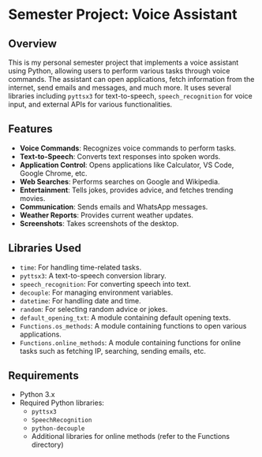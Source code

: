 # Semester Project: Voice Assistant

## Overview

This is my personal semester project that implements a voice assistant using Python, allowing users to perform various tasks through voice commands. The assistant can open applications, fetch information from the internet, send emails and messages, and much more. It uses several libraries including `pyttsx3` for text-to-speech, `speech_recognition` for voice input, and external APIs for various functionalities.

## Features

- **Voice Commands**: Recognizes voice commands to perform tasks.
- **Text-to-Speech**: Converts text responses into spoken words.
- **Application Control**: Opens applications like Calculator, VS Code, Google Chrome, etc.
- **Web Searches**: Performs searches on Google and Wikipedia.
- **Entertainment**: Tells jokes, provides advice, and fetches trending movies.
- **Communication**: Sends emails and WhatsApp messages.
- **Weather Reports**: Provides current weather updates.
- **Screenshots**: Takes screenshots of the desktop.

## Libraries Used
- `time`: For handling time-related tasks.
- `pyttsx3`: A text-to-speech conversion library.
- `speech_recognition`: For converting speech into text.
- `decouple`: For managing environment variables.
- `datetime`: For handling date and time.
- `random`: For selecting random advice or jokes.
- `default_opening_txt`: A module containing default opening texts.
- `Functions.os_methods`: A module containing functions to open various applications.
- `Functions.online_methods`: A module containing functions for online tasks such as fetching IP, searching, sending emails, etc.

## Requirements

- Python 3.x
- Required Python libraries:
  - `pyttsx3`
  - `SpeechRecognition`
  - `python-decouple`
  - Additional libraries for online methods (refer to the Functions directory)
  
